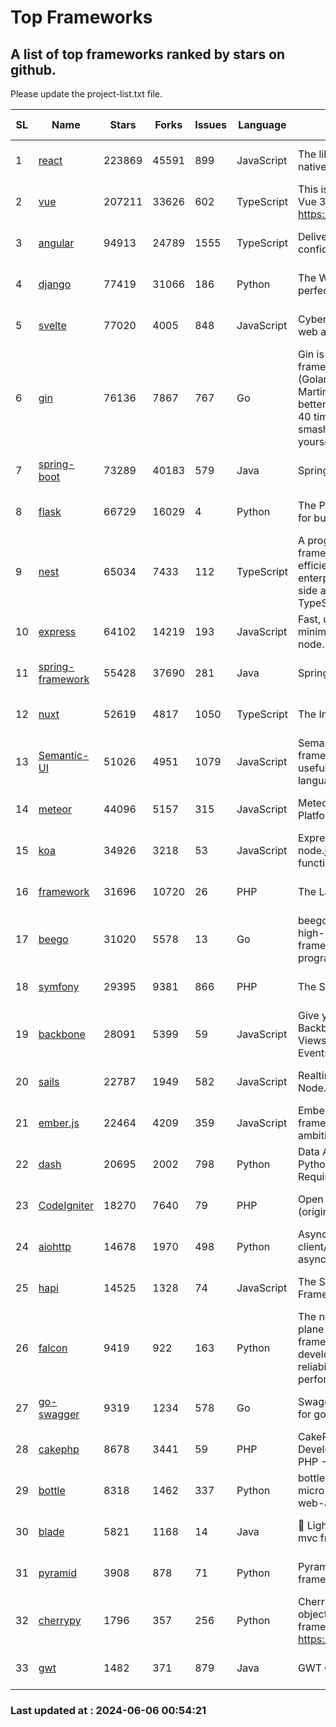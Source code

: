 # Top Frameworks
## A list of top frameworks ranked by stars on github.  
Please update the project-list.txt file.

| SL| Name  | Stars| Forks| Issues | Language | Description | Last Commit |
| --| ------| -----| ---- | ------ | -------- | ----------- | ----------- |
| 1 | [react](https://github.com/facebook/react) | 223869 | 45591 | 899 | JavaScript | The library for web and native user interfaces. | 2024-06-05 23:51:09 |
| 2 | [vue](https://github.com/vuejs/vue) | 207211 | 33626 | 602 | TypeScript | This is the repo for Vue 2. For Vue 3, go to https://github.com/vuejs/core | 2024-05-21 07:51:55 |
| 3 | [angular](https://github.com/angular/angular) | 94913 | 24789 | 1555 | TypeScript | Deliver web apps with confidence 🚀 | 2024-06-05 20:18:05 |
| 4 | [django](https://github.com/django/django) | 77419 | 31066 | 186 | Python | The Web framework for perfectionists with deadlines. | 2024-05-31 13:45:30 |
| 5 | [svelte](https://github.com/sveltejs/svelte) | 77020 | 4005 | 848 | JavaScript | Cybernetically enhanced web apps | 2024-06-05 20:20:47 |
| 6 | [gin](https://github.com/gin-gonic/gin) | 76136 | 7867 | 767 | Go | Gin is a HTTP web framework written in Go (Golang). It features a Martini-like API with much better performance -- up to 40 times faster. If you need smashing performance, get yourself some Gin. | 2024-06-01 05:44:57 |
| 7 | [spring-boot](https://github.com/spring-projects/spring-boot) | 73289 | 40183 | 579 | Java | Spring Boot | 2024-06-05 13:27:16 |
| 8 | [flask](https://github.com/pallets/flask) | 66729 | 16029 | 4 | Python | The Python micro framework for building web applications. | 2024-06-03 22:25:32 |
| 9 | [nest](https://github.com/nestjs/nest) | 65034 | 7433 | 112 | TypeScript | A progressive Node.js framework for building efficient, scalable, and enterprise-grade server-side applications with TypeScript/JavaScript 🚀 | 2024-06-03 12:23:46 |
| 10 | [express](https://github.com/expressjs/express) | 64102 | 14219 | 193 | JavaScript | Fast, unopinionated, minimalist web framework for node. | 2024-06-05 21:25:58 |
| 11 | [spring-framework](https://github.com/spring-projects/spring-framework) | 55428 | 37690 | 281 | Java | Spring Framework | 2024-06-05 18:05:50 |
| 12 | [nuxt](https://github.com/nuxt/nuxt) | 52619 | 4817 | 1050 | TypeScript | The Intuitive Vue Framework. | 2024-06-03 20:15:54 |
| 13 | [Semantic-UI](https://github.com/Semantic-Org/Semantic-UI) | 51026 | 4951 | 1079 | JavaScript | Semantic is a UI component framework based around useful principles from natural language. | 2023-01-11 17:05:32 |
| 14 | [meteor](https://github.com/meteor/meteor) | 44096 | 5157 | 315 | JavaScript | Meteor, the JavaScript App Platform | 2024-05-23 19:25:58 |
| 15 | [koa](https://github.com/koajs/koa) | 34926 | 3218 | 53 | JavaScript | Expressive middleware for node.js using ES2017 async functions | 2024-05-30 01:02:33 |
| 16 | [framework](https://github.com/laravel/framework) | 31696 | 10720 | 26 | PHP | The Laravel Framework. | 2024-06-05 15:29:45 |
| 17 | [beego](https://github.com/beego/beego) | 31020 | 5578 | 13 | Go | beego is an open-source, high-performance web framework for the Go programming language. | 2024-05-26 06:25:36 |
| 18 | [symfony](https://github.com/symfony/symfony) | 29395 | 9381 | 866 | PHP | The Symfony PHP framework | 2024-06-05 15:04:15 |
| 19 | [backbone](https://github.com/jashkenas/backbone) | 28091 | 5399 | 59 | JavaScript | Give your JS App some Backbone with Models, Views, Collections, and Events | 2024-03-06 23:22:47 |
| 20 | [sails](https://github.com/balderdashy/sails) | 22787 | 1949 | 582 | JavaScript | Realtime MVC Framework for Node.js | 2024-05-17 22:00:56 |
| 21 | [ember.js](https://github.com/emberjs/ember.js) | 22464 | 4209 | 359 | JavaScript | Ember.js - A JavaScript framework for creating ambitious web applications | 2024-06-04 20:20:05 |
| 22 | [dash](https://github.com/plotly/dash) | 20695 | 2002 | 798 | Python | Data Apps & Dashboards for Python. No JavaScript Required. | 2024-06-03 13:28:03 |
| 23 | [CodeIgniter](https://github.com/bcit-ci/CodeIgniter) | 18270 | 7640 | 79 | PHP | Open Source PHP Framework (originally from EllisLab) | 2024-03-20 03:51:42 |
| 24 | [aiohttp](https://github.com/aio-libs/aiohttp) | 14678 | 1970 | 498 | Python | Asynchronous HTTP client/server framework for asyncio and Python | 2024-05-27 11:12:43 |
| 25 | [hapi](https://github.com/hapijs/hapi) | 14525 | 1328 | 74 | JavaScript | The Simple, Secure Framework Developers Trust | 2024-04-09 14:33:32 |
| 26 | [falcon](https://github.com/falconry/falcon) | 9419 | 922 | 163 | Python | The no-magic web data plane API and microservices framework for Python developers, with a focus on reliability, correctness, and performance at scale. | 2024-05-07 19:30:52 |
| 27 | [go-swagger](https://github.com/go-swagger/go-swagger) | 9319 | 1234 | 578 | Go | Swagger 2.0 implementation for go | 2024-05-13 17:21:38 |
| 28 | [cakephp](https://github.com/cakephp/cakephp) | 8678 | 3441 | 59 | PHP | CakePHP: The Rapid Development Framework for PHP - Official Repository | 2024-05-26 13:28:20 |
| 29 | [bottle](https://github.com/bottlepy/bottle) | 8318 | 1462 | 337 | Python | bottle.py is a fast and simple micro-framework for python web-applications. | 2024-01-03 22:31:48 |
| 30 | [blade](https://github.com/lets-blade/blade) | 5821 | 1168 | 14 | Java | :rocket: Lightning fast and elegant mvc framework for Java8 | 2023-06-16 05:18:49 |
| 31 | [pyramid](https://github.com/Pylons/pyramid) | 3908 | 878 | 71 | Python | Pyramid - A Python web framework | 2024-03-03 23:38:59 |
| 32 | [cherrypy](https://github.com/cherrypy/cherrypy) | 1796 | 357 | 256 | Python | CherryPy is a pythonic, object-oriented HTTP framework.      https://cherrypy.dev | 2024-04-22 23:41:04 |
| 33 | [gwt](https://github.com/gwtproject/gwt) | 1482 | 371 | 879 | Java | GWT Open Source Project | 2024-06-04 17:54:18 |

### Last updated at : 2024-06-06 00:54:21
